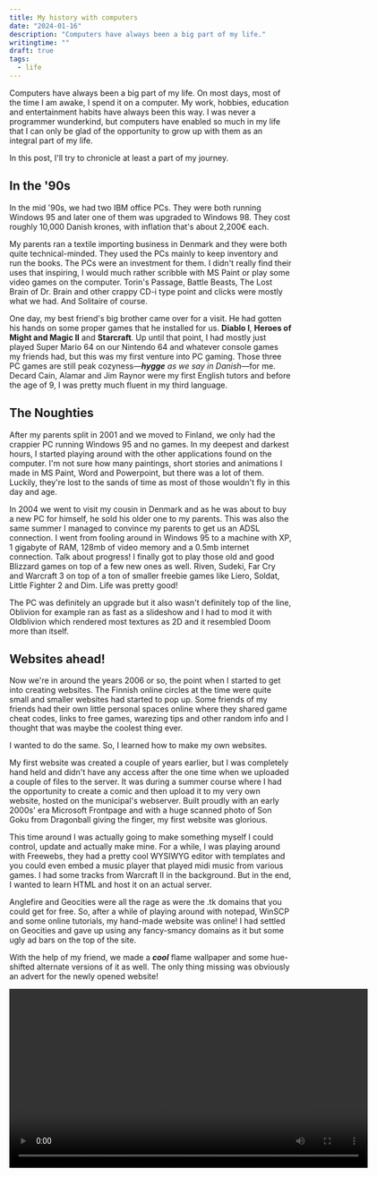 ```yaml
---
title: My history with computers
date: "2024-01-16"
description: "Computers have always been a big part of my life."
writingtime: ""
draft: true
tags:
  - life
---
```


Computers have always been a big part of my life. On most days, most of the time I am awake, I spend it on a computer. My work, hobbies, education and entertainment habits have always been this way. I was never a programmer wunderkind, but computers have enabled so much in my life that I can only be glad of the opportunity to grow up with them as an integral part of my life.

In this post, I'll try to chronicle at least a part of my journey.

## In the '90s

In the mid '90s, we had two IBM office PCs. They were both running Windows 95 and later one of them was upgraded to Windows 98. They cost roughly 10,000 Danish krones, with inflation that's about 2,200€ each. 

My parents ran a textile importing business in Denmark and they were both quite technical-minded. They used the PCs mainly to keep inventory and run the books. The PCs were an investment for them. I didn't really find their uses that inspiring, I would much rather scribble with MS Paint or play some video games on the computer. Torin's Passage, Battle Beasts, The Lost Brain of Dr. Brain and other crappy CD-i type point and clicks were mostly what we had. And Solitaire of course.

One day, my best friend's big brother came over for a visit. He had gotten his hands on some proper games that he installed for us. __Diablo I__, __Heroes of Might and Magic II__ and __Starcraft__. Up until that point, I had mostly just played Super Mario 64 on our Nintendo 64 and whatever console games my friends had, but this was my first venture into PC gaming. Those three PC games are still peak cozyness—___hygge___ _as we say in Danish_—for me. Decard Cain, Alamar and Jim Raynor were my first English tutors and before the age of 9, I was pretty much fluent in my third language.

## The Noughties

After my parents split in 2001 and we moved to Finland, we only had the crappier PC running Windows 95 and no games. In my deepest and darkest hours, I started playing around with the other applications found on the computer. I'm not sure how many paintings, short stories and animations I made in MS Paint, Word and Powerpoint, but there was a lot of them. Luckily, they're lost to the sands of time as most of those wouldn't fly in this day and age.

In 2004 we went to visit my cousin in Denmark and as he was about to buy a new PC for himself, he sold his older one to my parents. This was also the same summer I managed to convince my parents to get us an ADSL connection. I went from fooling around in Windows 95 to a machine with XP, 1 gigabyte of RAM, 128mb of video memory and a 0.5mb internet connection. Talk about progress! I finally got to play those old and good Blizzard games on top of a few new ones as well. Riven, Sudeki, Far Cry and Warcraft 3 on top of a ton of smaller freebie games like Liero, Soldat, Little Fighter 2 and Dim. Life was pretty good!

The PC was definitely an upgrade but it also wasn't definitely top of the line, Oblivion for example ran as fast as a slideshow and I had to mod it with Oldblivion which rendered most textures as 2D and it resembled Doom more than itself.

## Websites ahead!

Now we're in around the years 2006 or so, the point when I started to get into creating websites. The Finnish online circles at the time were quite small and smaller websites had started to pop up. Some friends of my friends had their own little personal spaces online where they shared game cheat codes, links to free games, warezing tips and other random info and I thought that was maybe the coolest thing ever. 

I wanted to do the same. So, I learned how to make my own websites.

My first website was created a couple of years earlier, but I was completely hand held and didn't have any access after the one time when we uploaded a couple of files to the server. It was during a summer course where I had the opportunity to create a comic and then upload it to my very own website, hosted on the municipal's webserver. Built proudly with an early 2000s' era Microsoft Frontpage and with a huge scanned photo of Son Goku from Dragonball giving the finger, my first website was glorious.

This time around I was actually going to make something myself I could control, update and actually make mine. For a while, I was playing around with Freewebs, they had a pretty cool WYSIWYG editor with templates and you could even embed a music player that played midi music from various games. I had some tracks from Warcraft II in the background. But in the end, I wanted to learn HTML and host it on an actual server.

Anglefire and Geocities were all the rage as were the .tk domains that you could get for free. So, after a while of playing around with notepad, WinSCP and some online tutorials, my hand-made website was online! I had settled on Geocities and gave up using any fancy-smancy domains as it but some ugly ad bars on the top of the site.

With the help of my friend, we made a ___cool___ flame wallpaper and some hue-shifted alternate versions of it as well. The only thing missing was obviously an advert for the newly opened website! 

<video controls width="640">
  <source src="/assets/media/s4mw1s3.webm" type="video/webm" />
  <source src="/assets/media/s4mw1s3.mp4" type="video/webm" />
</video>
